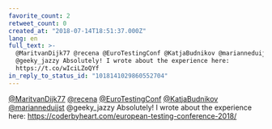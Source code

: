 ```yaml
---
favorite_count: 2
retweet_count: 0
created_at: "2018-07-14T18:51:37.000Z"
lang: en
full_text: >-
  @MaritvanDijk77 @recena @EuroTestingConf @KatjaBudnikov @marianneduijst
  @geeky_jazzy Absolutely! I wrote about the experience here:
  https://t.co/wIciLZoQYf
in_reply_to_status_id: "1018141029860552704"
---
```


[@MaritvanDijk77](https://twitter.com/MaritvanDijk77)
[@recena](https://twitter.com/recena)
[@EuroTestingConf](https://twitter.com/EuroTestingConf)
[@KatjaBudnikov](https://twitter.com/KatjaBudnikov)
[@marianneduijst](https://twitter.com/marianneduijst) @geeky_jazzy Absolutely! I
wrote about the experience here:
<https://coderbyheart.com/european-testing-conference-2018/>
